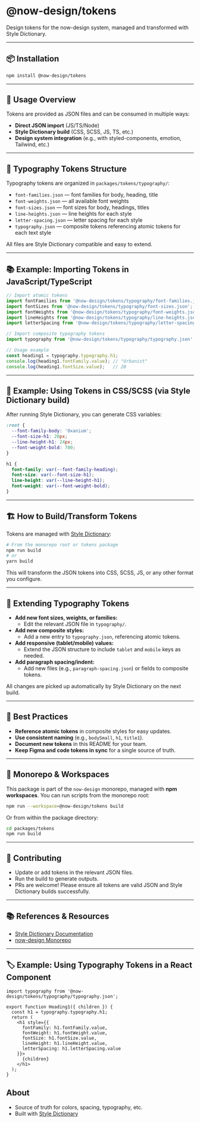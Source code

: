 # @now-design/tokens

Design tokens for the now-design system, managed and transformed with Style Dictionary.

---

## 📦 Installation

```sh
npm install @now-design/tokens
```

---

## 🚀 Usage Overview

Tokens are provided as JSON files and can be consumed in multiple ways:
- **Direct JSON import** (JS/TS/Node)
- **Style Dictionary build** (CSS, SCSS, JS, TS, etc.)
- **Design system integration** (e.g., with styled-components, emotion, Tailwind, etc.)

---

## 🧩 Typography Tokens Structure

Typography tokens are organized in `packages/tokens/typography/`:
- `font-families.json` — font families for body, heading, title
- `font-weights.json` — all available font weights
- `font-sizes.json` — font sizes for body, headings, titles
- `line-heights.json` — line heights for each style
- `letter-spacing.json` — letter spacing for each style
- `typography.json` — composite tokens referencing atomic tokens for each text style

All files are Style Dictionary compatible and easy to extend.

---

## 📚 Example: Importing Tokens in JavaScript/TypeScript

```js
// Import atomic tokens
import fontFamilies from '@now-design/tokens/typography/font-families.json';
import fontSizes from '@now-design/tokens/typography/font-sizes.json';
import fontWeights from '@now-design/tokens/typography/font-weights.json';
import lineHeights from '@now-design/tokens/typography/line-heights.json';
import letterSpacing from '@now-design/tokens/typography/letter-spacing.json';

// Import composite typography tokens
import typography from '@now-design/tokens/typography/typography.json';

// Usage example
const heading1 = typography.typography.h1;
console.log(heading1.fontFamily.value); // "Urbanist"
console.log(heading1.fontSize.value);   // 20
```

---

## 🎨 Example: Using Tokens in CSS/SCSS (via Style Dictionary build)

After running Style Dictionary, you can generate CSS variables:

```css
:root {
  --font-family-body: 'Oxanium';
  --font-size-h1: 20px;
  --line-height-h1: 24px;
  --font-weight-bold: 700;
}

h1 {
  font-family: var(--font-family-heading);
  font-size: var(--font-size-h1);
  line-height: var(--line-height-h1);
  font-weight: var(--font-weight-bold);
}
```

---

## 🏗️ How to Build/Transform Tokens

Tokens are managed with [Style Dictionary](https://amzn.github.io/style-dictionary/):

```sh
# From the monorepo root or tokens package
npm run build
# or
yarn build
```

This will transform the JSON tokens into CSS, SCSS, JS, or any other format you configure.

---

## 📝 Extending Typography Tokens

- **Add new font sizes, weights, or families:**
  - Edit the relevant JSON file in `typography/`.
- **Add new composite styles:**
  - Add a new entry to `typography.json`, referencing atomic tokens.
- **Add responsive (tablet/mobile) values:**
  - Extend the JSON structure to include `tablet` and `mobile` keys as needed.
- **Add paragraph spacing/indent:**
  - Add new files (e.g., `paragraph-spacing.json`) or fields to composite tokens.

All changes are picked up automatically by Style Dictionary on the next build.

---

## 🧪 Best Practices

- **Reference atomic tokens** in composite styles for easy updates.
- **Use consistent naming** (e.g., `bodySmall`, `h1`, `title1`).
- **Document new tokens** in this README for your team.
- **Keep Figma and code tokens in sync** for a single source of truth.

---

## 🏢 Monorepo & Workspaces

This package is part of the `now-design` monorepo, managed with **npm workspaces**. You can run scripts from the monorepo root:

```sh
npm run --workspace=@now-design/tokens build
```

Or from within the package directory:

```sh
cd packages/tokens
npm run build
```

---

## 🤝 Contributing

- Update or add tokens in the relevant JSON files.
- Run the build to generate outputs.
- PRs are welcome! Please ensure all tokens are valid JSON and Style Dictionary builds successfully.

---

## 📚 References & Resources

- [Style Dictionary Documentation](https://amzn.github.io/style-dictionary/)
- [now-design Monorepo](../..)

---

## 🏷️ Example: Using Typography Tokens in a React Component

```tsx
import typography from '@now-design/tokens/typography/typography.json';

export function Heading1({ children }) {
  const h1 = typography.typography.h1;
  return (
    <h1 style={{
      fontFamily: h1.fontFamily.value,
      fontWeight: h1.fontWeight.value,
      fontSize: h1.fontSize.value,
      lineHeight: h1.lineHeight.value,
      letterSpacing: h1.letterSpacing.value
    }}>
      {children}
    </h1>
  );
}
```

## About
- Source of truth for colors, spacing, typography, etc.
- Built with [Style Dictionary](https://amzn.github.io/style-dictionary/) 